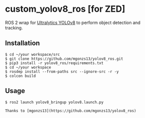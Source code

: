 # custom_yolov8_ros [for ZED]

ROS 2 wrap for [Ultralytics YOLOv8](https://github.com/ultralytics/ultralytics) to perform object detection and tracking.


## Installation
```shell
$ cd ~/your workspace/src
$ git clone https://github.com/mgonzs13/yolov8_ros.git
$ pip3 install -r yolov8_ros/requirements.txt
$ cd ~/your workspace
$ rosdep install --from-paths src --ignore-src -r -y
$ colcon build
```

## Usage
```shell
$ ros2 launch yolov8_bringup yolov8.launch.py
```
```
Thanks to [mgonzs13](https://github.com/mgonzs13/yolov8_ros)

